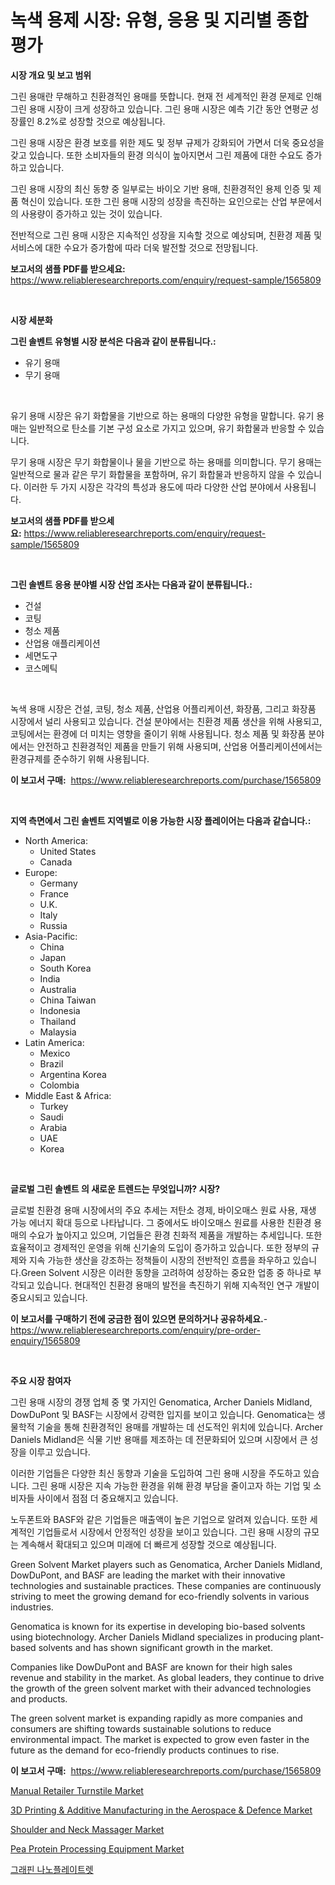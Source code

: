 <p><h1>녹색 용제 시장: 유형, 응용 및 지리별 종합 평가</h1></p><p><strong>시장 개요 및 보고 범위</strong></p>
<p><p>그린 용매란 무해하고 친환경적인 용매를 뜻합니다. 현재 전 세계적인 환경 문제로 인해 그린 용매 시장이 크게 성장하고 있습니다. 그린 용매 시장은 예측 기간 동안 연평균 성장률인 8.2%로 성장할 것으로 예상됩니다. </p><p>그린 용매 시장은 환경 보호를 위한 제도 및 정부 규제가 강화되어 가면서 더욱 중요성을 갖고 있습니다. 또한 소비자들의 환경 의식이 높아지면서 그린 제품에 대한 수요도 증가하고 있습니다. </p><p>그린 용매 시장의 최신 동향 중 일부로는 바이오 기반 용매, 친환경적인 용제 인증 및 제품 혁신이 있습니다. 또한 그린 용매 시장의 성장을 촉진하는 요인으로는 산업 부문에서의 사용량이 증가하고 있는 것이 있습니다.</p><p>전반적으로 그린 용매 시장은 지속적인 성장을 지속할 것으로 예상되며, 친환경 제품 및 서비스에 대한 수요가 증가함에 따라 더욱 발전할 것으로 전망됩니다.</p></p>
<p><strong>보고서의 샘플 PDF를 받으세요:</strong> <a href="https://www.reliableresearchreports.com/enquiry/request-sample/1565809">https://www.reliableresearchreports.com/enquiry/request-sample/1565809</a></p>
<p>&nbsp;</p>
<p><strong>시장 세분화</strong></p>
<p><strong>그린 솔벤트 유형별 시장 분석은 다음과 같이 분류됩니다.:</strong></p>
<p><ul><li>유기 용매</li><li>무기 용매</li></ul></p>
<p>&nbsp;</p>
<p><p>유기 용매 시장은 유기 화합물을 기반으로 하는 용매의 다양한 유형을 말합니다. 유기 용매는 일반적으로 탄소를 기본 구성 요소로 가지고 있으며, 유기 화합물과 반응할 수 있습니다. </p><p>무기 용매 시장은 무기 화합물이나 물을 기반으로 하는 용매를 의미합니다. 무기 용매는 일반적으로 물과 같은 무기 화합물을 포함하며, 유기 화합물과 반응하지 않을 수 있습니다. 이러한 두 가지 시장은 각각의 특성과 용도에 따라 다양한 산업 분야에서 사용됩니다.</p></p>
<p><strong>보고서의 샘플 PDF를 받으세요:</strong>&nbsp;<a href="https://www.reliableresearchreports.com/enquiry/request-sample/1565809">https://www.reliableresearchreports.com/enquiry/request-sample/1565809</a></p>
<p>&nbsp;</p>
<p><strong> 그린 솔벤트 응용 분야별 시장 산업 조사는 다음과 같이 분류됩니다.:</strong></p>
<p><ul><li>건설</li><li>코팅</li><li>청소 제품</li><li>산업용 애플리케이션</li><li>세면도구</li><li>코스메틱</li></ul></p>
<p>&nbsp;</p>
<p><p>녹색 용매 시장은 건설, 코팅, 청소 제품, 산업용 어플리케이션, 화장품, 그리고 화장품 시장에서 널리 사용되고 있습니다. 건설 분야에서는 친환경 제품 생산을 위해 사용되고, 코팅에서는 환경에 더 미치는 영향을 줄이기 위해 사용됩니다. 청소 제품 및 화장품 분야에서는 안전하고 친환경적인 제품을 만들기 위해 사용되며, 산업용 어플리케이션에서는 환경규제를 준수하기 위해 사용됩니다.</p></p>
<p><strong>이 보고서 구매:</strong>&nbsp; <a href="https://www.reliableresearchreports.com/purchase/1565809">https://www.reliableresearchreports.com/purchase/1565809</a></p>
<p>&nbsp;</p>
<p><strong>지역 측면에서 그린 솔벤트 지역별로 이용 가능한 시장 플레이어는 다음과 같습니다.:</strong></p>
<p><ul>
    <li>
        North America:
        <ul>
            <li>United States</li>
            <li>Canada</li>
        </ul>
    </li>
    <li>
        Europe:
        <ul>
            <li>Germany</li>
            <li>France</li>
            <li>U.K.</li>
            <li>Italy</li>
            <li>Russia</li>
        </ul>
    </li>
    <li>
        Asia-Pacific:
        <ul>
            <li>China</li>
            <li>Japan</li>
            <li>South Korea</li>
            <li>India</li>
            <li>Australia</li>
            <li>China Taiwan</li>
            <li>Indonesia</li>
            <li>Thailand</li>
            <li>Malaysia</li>
        </ul>
    </li>
    <li>
        Latin America:
        <ul>
            <li>Mexico</li>
            <li>Brazil</li>
            <li>Argentina Korea</li>
            <li>Colombia</li>
        </ul>
    </li>
    <li>
        Middle East & Africa:
        <ul>
            <li>Turkey</li>
            <li>Saudi</li>
            <li>Arabia</li>
            <li>UAE</li>
            <li>Korea</li>
        </ul>
    </li>
    </ul></p>
<p>&nbsp;</p>
<p><strong>글로벌 그린 솔벤트 의 새로운 트렌드는 무엇입니까? 시장?</strong></p>
<p><p>글로벌 친환경 용매 시장에서의 주요 추세는 저탄소 경제, 바이오매스 원료 사용, 재생 가능 에너지 확대 등으로 나타납니다. 그 중에서도 바이오매스 원료를 사용한 친환경 용매의 수요가 높아지고 있으며, 기업들은 환경 친화적 제품을 개발하는 추세입니다. 또한 효율적이고 경제적인 운영을 위해 신기술의 도입이 증가하고 있습니다. 또한 정부의 규제와 지속 가능한 생산을 강조하는 정책들이 시장의 전반적인 흐름을 좌우하고 있습니다.Green Solvent 시장은 이러한 동향을 고려하여 성장하는 중요한 업종 중 하나로 부각되고 있습니다. 현대적인 친환경 용매의 발전을 촉진하기 위해 지속적인 연구 개발이 중요시되고 있습니다.</p></p>
<p><strong>이 보고서를 구매하기 전에 궁금한 점이 있으면 문의하거나 공유하세요.</strong>- <a href="https://www.reliableresearchreports.com/enquiry/pre-order-enquiry/1565809">https://www.reliableresearchreports.com/enquiry/pre-order-enquiry/1565809</a></p>
<p>&nbsp;</p>
<p><strong>주요 시장 참여자</strong></p>
<p><p>그린 용매 시장의 경쟁 업체 중 몇 가지인 Genomatica, Archer Daniels Midland, DowDuPont 및 BASF는 시장에서 강력한 입지를 보이고 있습니다. Genomatica는 생물학적 기술을 통해 친환경적인 용매를 개발하는 데 선도적인 위치에 있습니다. Archer Daniels Midland은 식물 기반 용매를 제조하는 데 전문화되어 있으며 시장에서 큰 성장을 이루고 있습니다.</p><p>이러한 기업들은 다양한 최신 동향과 기술을 도입하여 그린 용매 시장을 주도하고 있습니다. 그린 용매 시장은 지속 가능한 환경을 위해 환경 부담을 줄이고자 하는 기업 및 소비자들 사이에서 점점 더 중요해지고 있습니다.</p><p>노두폰트와 BASF와 같은 기업들은 매출액이 높은 기업으로 알려져 있습니다. 또한 세계적인 기업들로서 시장에서 안정적인 성장을 보이고 있습니다. 그린 용매 시장의 규모는 계속해서 확대되고 있으며 미래에 더 빠르게 성장할 것으로 예상됩니다.</p><p>Green Solvent Market players such as Genomatica, Archer Daniels Midland, DowDuPont, and BASF are leading the market with their innovative technologies and sustainable practices. These companies are continuously striving to meet the growing demand for eco-friendly solvents in various industries.</p><p>Genomatica is known for its expertise in developing bio-based solvents using biotechnology. Archer Daniels Midland specializes in producing plant-based solvents and has shown significant growth in the market.</p><p>Companies like DowDuPont and BASF are known for their high sales revenue and stability in the market. As global leaders, they continue to drive the growth of the green solvent market with their advanced technologies and products.</p><p>The green solvent market is expanding rapidly as more companies and consumers are shifting towards sustainable solutions to reduce environmental impact. The market is expected to grow even faster in the future as the demand for eco-friendly products continues to rise.</p></p>
<p><strong>이 보고서 구매:</strong>&nbsp;&nbsp;<a href="https://www.reliableresearchreports.com/purchase/1565809">https://www.reliableresearchreports.com/purchase/1565809</a></p>
<p><p><a href="https://issuu.com/reportprime-2/docs/manual-retailer-turnstile-market-size-2030.pptx">Manual Retailer Turnstile Market</a></p><p><a href="https://issuu.com/reportprime-2/docs/3d-printing-additive-manufacturing-in-the-aerospac">3D Printing & Additive Manufacturing in the Aerospace & Defence Market</a></p><p><a href="https://github.com/myacatherineblakecaczo9vcsw/Market-Research-Report-List-1/blob/main/shoulder-and-neck-massager-market.md">Shoulder and Neck Massager Market</a></p><p><a href="https://view.publitas.com/reportprime-1/pea-protein-processing-equipment-market-research-report-provides-thorough-industry-overview-which-offers-an-in-depth-analysis-of-product-trends-and-new-market-divisions/">Pea Protein Processing Equipment Market</a></p><p><a href="https://github.com/lkwggful07722/Market-Research-Report-List-1/blob/main/84982585597.md">그래핀 나노플레이트렛</a></p></p>
